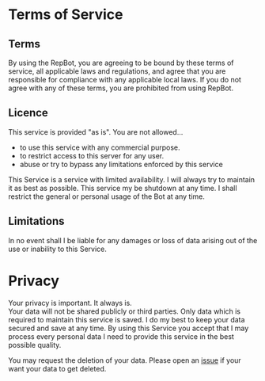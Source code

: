 # Terms of Service
## Terms
By using the RepBot, you are agreeing to be bound by these terms of service, all applicable laws and regulations, and agree that you are responsible for compliance with any applicable local laws.
If you do not agree with any of these terms, you are prohibited from using RepBot.

## Licence
This service is provided "as is". You are not allowed...
- to use this service with any commercial purpose.
- to restrict access to this server for any user.
- abuse or try to bypass any limitations enforced by this service

This Service is a service with limited availability. I will always try to maintain it as best as possible. This service my be shutdown at any time.
I shall restrict the general or personal usage of the Bot at any time.

## Limitations
In no event shall I be liable for any damages or loss of data arising out of the use or inability to this Service.

# Privacy

Your privacy is important. It always is.\
Your data will not be shared publicly or third parties. Only data which is required to maintain this service is saved.
I do my best to keep your data secured and save at any time.
By using this Service you accept that I may process every personal data I need to provide this service in the best possible quality.

You may request the deletion of your data. Please open an [issue](https://github.com/RainbowDashLabs/reputation-bot/issues) if your want your data to get deleted.
